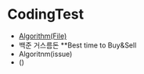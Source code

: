 # CodingTest
* [Algorithm(File)](https://github.com/inandout-kr/FBA_Quant/tree/main/Coding_Test)
*    백준 거스름돈
  **Best time to Buy&Sell
* Algoritnm(issue)
*   ()

